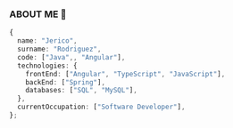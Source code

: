 ### ABOUT ME 👋
``` typescript
{
  name: "Jerico",
  surname: "Rodriguez",
  code: ["Java",, "Angular"],
  technologies: {
    frontEnd: ["Angular", "TypeScript", "JavaScript"],
    backEnd: ["Spring"],
    databases: ["SQL", "MySQL"],
  },
  currentOccupation: ["Software Developer"],
};
```
<!--**jerirgz/jerirgz** is a ✨ _special_ ✨ repository because its `README.md` (this file) appears on your GitHub profile.-->
